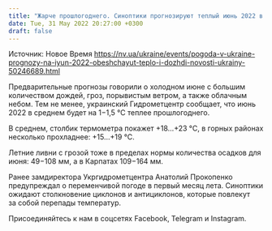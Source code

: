 ```yaml
---
title: "Жарче прошлогоднего. Синоптики прогнозируют теплый июнь 2022 в Украине"
date: Tue, 31 May 2022 20:27:00 +0300
draft: false
---
```

Источник: Новое Время https://nv.ua/ukraine/events/pogoda-v-ukraine-prognozy-na-iyun-2022-obeshchayut-teplo-i-dozhdi-novosti-ukrainy-50246689.html


 Предварительные прогнозы говорили о холодном июне с большим количеством дождей, гроз, порывистым ветром, а также облачным небом. Тем не менее, украинский Гидрометцентр сообщает, что июнь 2022 в среднем будет на 1−1,5 °C теплее прошлогоднего.

В среднем, столбик термометра покажет +18…+23 °C, в горных районах несколько прохладнее: +15…+19 °C.

Летние ливни с грозой тоже в пределах нормы количества осадков для июня: 49−108 мм, а в Карпатах 109−164 мм.

Ранее замдиректора Укргидрометцентра Анатолий Прокопенко предупреждал о переменчивой погоде в первый месяц лета. Синоптики ожидают столкновение циклонов и антициклонов, которые повлекут за собой перепады температур.

Присоединяйтесь к нам в соцсетях Facebook, Telegram и Instagram.

